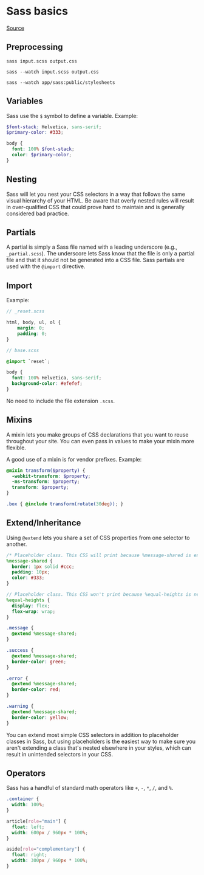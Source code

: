 # Sass basics

[Source](https://sass-lang.com/guide)

## Preprocessing

```
sass input.scss output.css

sass --watch input.scss output.css

sass --watch app/sass:public/stylesheets

```

## Variables

Sass use the `$` symbol to define a variable. Example:

```scss
$font-stack: Helvetica, sans-serif;
$primary-color: #333;

body {
  font: 100% $font-stack;
  color: $primary-color;
}
```

## Nesting

Sass will let you nest your CSS selectors in a way that follows the same visual hierarchy of your HTML. Be aware that overly nested rules will result in over-qualified CSS that could prove hard to maintain and is generally considered bad practice.

## Partials

A partial is simply a Sass file named with a leading underscore (e.g., `_partial.scss`). The underscore lets Sass know that the file is only a partial file and that it should not be generated into a CSS file. Sass partials are used with the `@import` directive.

## Import

Example:

```scss
// _reset.scss

html, body, ul, ol {
    margin: 0;
    padding: 0;
}
```

```scss
// base.scss

@import `reset`;

body {
  font: 100% Helvetica, sans-serif;
  background-color: #efefef;
}
```

No need to include the file extension `.scss`.

## Mixins

A mixin lets you make groups of CSS declarations that you want to reuse throughout your site. You can even pass in values to make your mixin more flexible. 

A good use of a mixin is for vendor prefixes. Example:

```scss
@mixin transform($property) {
  -webkit-transform: $property;
  -ms-transform: $property;
  transform: $property;
}

.box { @include transform(rotate(30deg)); }
```

## Extend/Inheritance

Using `@extend` lets you share a set of CSS properties from one selector to another.

```scss
/* Placeholder class. This CSS will print because %message-shared is extended. */
%message-shared {
  border: 1px solid #ccc;
  padding: 10px;
  color: #333;
}

// Placeholder class. This CSS won't print because %equal-heights is never extended.
%equal-heights {
  display: flex;
  flex-wrap: wrap;
}

.message {
  @extend %message-shared;
}

.success {
  @extend %message-shared;
  border-color: green;
}

.error {
  @extend %message-shared;
  border-color: red;
}

.warning {
  @extend %message-shared;
  border-color: yellow;
}

```

You can extend most simple CSS selectors in addition to placeholder classes in Sass, but using placeholders is the easiest way to make sure you aren't extending a class that's nested elsewhere in your styles, which can result in unintended selectors in your CSS.

## Operators

Sass has a handful of standard math operators like `+`, `-`, `*`, `/`, and `%`.

```scss
.container {
  width: 100%;
}

article[role="main"] {
  float: left;
  width: 600px / 960px * 100%;
}

aside[role="complementary"] {
  float: right;
  width: 300px / 960px * 100%;
}
```